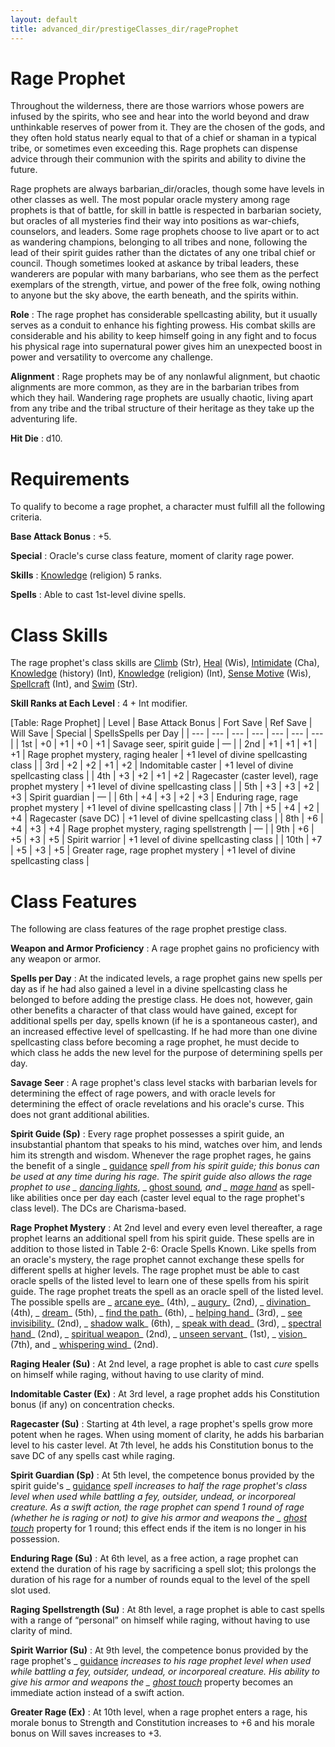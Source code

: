 ```yaml
---
layout: default
title: advanced_dir/prestigeClasses_dir/rageProphet
---
```

# Rage Prophet

Throughout the wilderness, there are those warriors whose powers are infused by the spirits, who see and hear into the world beyond and draw unthinkable reserves of power from it. They are the chosen of the gods, and they often hold status nearly equal to that of a chief or shaman in a typical tribe, or sometimes even exceeding this. Rage prophets can dispense advice through their communion with the spirits and ability to divine the future.

Rage prophets are always barbarian_dir/oracles, though some have levels in other classes as well. The most popular oracle mystery among rage prophets is that of battle, for skill in battle is respected in barbarian society, but oracles of all mysteries find their way into positions as war-chiefs, counselors, and leaders. Some rage prophets choose to live apart or to act as wandering champions, belonging to all tribes and none, following the lead of their spirit guides rather than the dictates of any one tribal chief or council. Though sometimes looked at askance by tribal leaders, these wanderers are popular with many barbarians, who see them as the perfect exemplars of the strength, virtue, and power of the free folk, owing nothing to anyone but the sky above, the earth beneath, and the spirits within.

**Role** : The rage prophet has considerable spellcasting ability, but it usually serves as a conduit to enhance his fighting prowess. His combat skills are considerable and his ability to keep himself going in any fight and to focus his physical rage into supernatural power gives him an unexpected boost in power and versatility to overcome any challenge.

**Alignment** : Rage prophets may be of any nonlawful alignment, but chaotic alignments are more common, as they are in the barbarian tribes from which they hail. Wandering rage prophets are usually chaotic, living apart from any tribe and the tribal structure of their heritage as they take up the adventuring life.

**Hit Die** : d10.

# Requirements

To qualify to become a rage prophet, a character must fulfill all the following criteria.

**Base Attack Bonus** : +5.

**Special** : Oracle's curse class feature, moment of clarity rage power.

**Skills** : [Knowledge](../../../../skills_dir/knowledge#_knowledge) (religion) 5 ranks.

**Spells** : Able to cast 1st-level divine spells.

# Class Skills

The rage prophet's class skills are [Climb](../../../../skills_dir/climb#_climb) (Str), [Heal](../../../../skills_dir/heal#_heal) (Wis), [Intimidate](../../../../skills_dir/intimidate#_intimidate) (Cha), [Knowledge](../../../../skills_dir/knowledge#_knowledge) (history) (Int), [Knowledge](../../../../skills_dir/knowledge#_knowledge) (religion) (Int), [Sense Motive](../../../../skills_dir/senseMotive#_sense-motive) (Wis), [Spellcraft](../../../../skills_dir/spellcraft#_spellcraft) (Int), and [Swim](../../../../skills_dir/swim#_swim) (Str).

**Skill Ranks at Each Level** : 4 + Int modifier.

[Table: Rage Prophet]
| Level | Base Attack Bonus | Fort Save | Ref Save | Will Save | Special | SpellsSpells per Day |
| --- | --- | --- | --- | --- | --- | --- |
| 1st | +0 | +1 | +0 | +1 | Savage seer, spirit guide | — |
| 2nd | +1 | +1 | +1 | +1 | Rage prophet mystery, raging healer | +1 level of divine spellcasting class |
| 3rd | +2 | +2 | +1 | +2 | Indomitable caster | +1 level of divine spellcasting class |
| 4th | +3 | +2 | +1 | +2 | Ragecaster (caster level), rage prophet mystery | +1 level of divine spellcasting class |
| 5th | +3 | +3 | +2 | +3 | Spirit guardian | — |
| 6th | +4 | +3 | +2 | +3 | Enduring rage, rage prophet mystery | +1 level of divine spellcasting class |
| 7th | +5 | +4 | +2 | +4 | Ragecaster (save DC) | +1 level of divine spellcasting class |
| 8th | +6 | +4 | +3 | +4 | Rage prophet mystery, raging spellstrength | — |
| 9th | +6 | +5 | +3 | +5 | Spirit warrior | +1 level of divine spellcasting class |
| 10th | +7 | +5 | +3 | +5 | Greater rage, rage prophet mystery | +1 level of divine spellcasting class |

# Class Features

The following are class features of the rage prophet prestige class.

**Weapon and Armor Proficiency** : A rage prophet gains no proficiency with any weapon or armor.

**Spells per Day** : At the indicated levels, a rage prophet gains new spells per day as if he had also gained a level in a divine spellcasting class he belonged to before adding the prestige class. He does not, however, gain other benefits a character of that class would have gained, except for additional spells per day, spells known (if he is a spontaneous caster), and an increased effective level of spellcasting. If he had more than one divine spellcasting class before becoming a rage prophet, he must decide to which class he adds the new level for the purpose of determining spells per day.

**Savage Seer** : A rage prophet's class level stacks with barbarian levels for determining the effect of rage powers, and with oracle levels for determining the effect of oracle revelations and his oracle's curse. This does not grant additional abilities.

**Spirit Guide (Sp)** : Every rage prophet possesses a spirit guide, an insubstantial phantom that speaks to his mind, watches over him, and lends him its strength and wisdom. Whenever the rage prophet rages, he gains the benefit of a single _ [guidance](../../../../spells_dir/guidance#_guidance) _spell from his spirit guide; this bonus can be used at any time during his rage. The spirit guide also allows the rage prophet to use _ [dancing lights](../../../../spells_dir/dancingLights#_dancing-lights)_, _ [ghost sound](../../../../spells_dir/ghostSound#_ghost-sound)_, and _ [mage hand](../../../../spells_dir/mageHand#_mage-hand)_ as spell-like abilities once per day each (caster level equal to the rage prophet's class level). The DCs are Charisma-based.

**Rage Prophet Mystery** : At 2nd level and every even level thereafter, a rage prophet learns an additional spell from his spirit guide. These spells are in addition to those listed in Table 2-6: Oracle Spells Known. Like spells from an oracle's mystery, the rage prophet cannot exchange these spells for different spells at higher levels. The rage prophet must be able to cast oracle spells of the listed level to learn one of these spells from his spirit guide. The rage prophet treats the spell as an oracle spell of the listed level. The possible spells are _ [arcane eye](../../../../spells_dir/arcaneEye#_arcane-eye)_ (4th), _ [augury](../../../../spells_dir/augury#_augury)_ (2nd), _ [divination](../../../../spells_dir/divination#_divination)_ (4th), _ [dream](../../../../spells_dir/dream#_dream)_ (5th), _ [find the path](../../../../spells_dir/findThePath#_find-the-path)_ (6th), _ [helping hand](../../../../spells_dir/helpingHand#_helping-hand)_ (3rd), _ [see invisibility](../../../../spells_dir/seeInvisibility#_see-invisibility)_ (2nd), _ [shadow walk](../../../../spells_dir/shadowWalk#_shadow-walk)_ (6th), _ [speak with dead](../../../../spells_dir/speakWithDead#_speak-with-dead)_ (3rd), _ [spectral hand](../../../../spells_dir/spectralHand#_spectral-hand)_ (2nd), _ [spiritual weapon](../../../../spells_dir/spiritualWeapon#_spiritual-weapon)_ (2nd), _ [unseen servant](../../../../spells_dir/unseenServant#_unseen-servant)_ (1st), _ [vision](../../../../spells_dir/vision#_vision)_ (7th), and _ [whispering wind](../../../../spells_dir/whisperingWind#_whispering-wind)_ (2nd).

**Raging Healer (Su)** : At 2nd level, a rage prophet is able to cast _cure_ spells on himself while raging, without having to use clarity of mind.

**Indomitable Caster (Ex)** : At 3rd level, a rage prophet adds his Constitution bonus (if any) on concentration checks.

**Ragecaster (Su)** : Starting at 4th level, a rage prophet's spells grow more potent when he rages. When using moment of clarity, he adds his barbarian level to his caster level. At 7th level, he adds his Constitution bonus to the save DC of any spells cast while raging.

**Spirit Guardian (Sp)** : At 5th level, the competence bonus provided by the spirit guide's _ [guidance](../../../../spells_dir/guidance#_guidance) _spell increases to half the rage prophet's class level when used while battling a fey, outsider, undead, or incorporeal creature. As a swift action, the rage prophet can spend 1 round of rage (whether he is raging or not) to give his armor and weapons the _ [ghost touch](../../../../magicItems_dir/weapons#_weapons-ghost-touch)_ property for 1 round; this effect ends if the item is no longer in his possession.

**Enduring Rage (Su)** : At 6th level, as a free action, a rage prophet can extend the duration of his rage by sacrificing a spell slot; this prolongs the duration of his rage for a number of rounds equal to the level of the spell slot used.

**Raging Spellstrength (Su)** : At 8th level, a rage prophet is able to cast spells with a range of “personal” on himself while raging, without having to use clarity of mind.

**Spirit Warrior (Su)** : At 9th level, the competence bonus provided by the rage prophet's _ [guidance](../../../../spells_dir/guidance#_guidance) _increases to his rage prophet level when used while battling a fey, outsider, undead, or incorporeal creature. His ability to give his armor and weapons the _ [ghost touch](../../../../magicItems_dir/weapons#_weapons-ghost-touch)_ property becomes an immediate action instead of a swift action.

**Greater Rage (Ex)** : At 10th level, when a rage prophet enters a rage, his morale bonus to Strength and Constitution increases to +6 and his morale bonus on Will saves increases to +3.

